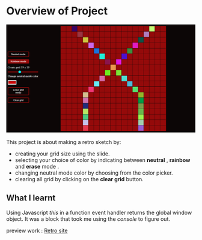 # Overview of Project

![Tux, retro-draw](./image/retro.PNG)

This project is about making a retro sketch by:

- creating your grid size using the slide.
- selecting your choice of color by indicating between **neutral** , **rainbow** and **erase** mode .
- changing neutral mode color by choosing from the color picker.
- clearing all grid by clicking on the **clear grid** button.

## What I learnt

Using Javascript _this_ in a function event handler returns the global window object. It was a block that took me using the _console_ to figure out.

preview work : [Retro site](https://retro-sketch.netlify.app/)
